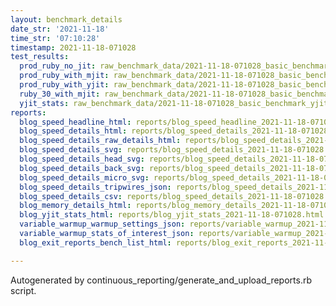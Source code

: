 ```yaml
---
layout: benchmark_details
date_str: '2021-11-18'
time_str: '07:10:28'
timestamp: 2021-11-18-071028
test_results:
  prod_ruby_no_jit: raw_benchmark_data/2021-11-18-071028_basic_benchmark_prod_ruby_no_jit.json
  prod_ruby_with_mjit: raw_benchmark_data/2021-11-18-071028_basic_benchmark_prod_ruby_with_mjit.json
  prod_ruby_with_yjit: raw_benchmark_data/2021-11-18-071028_basic_benchmark_prod_ruby_with_yjit.json
  ruby_30_with_mjit: raw_benchmark_data/2021-11-18-071028_basic_benchmark_ruby_30_with_mjit.json
  yjit_stats: raw_benchmark_data/2021-11-18-071028_basic_benchmark_yjit_stats.json
reports:
  blog_speed_headline_html: reports/blog_speed_headline_2021-11-18-071028.html
  blog_speed_details_html: reports/blog_speed_details_2021-11-18-071028.html
  blog_speed_details_raw_details_html: reports/blog_speed_details_2021-11-18-071028.raw_details.html
  blog_speed_details_svg: reports/blog_speed_details_2021-11-18-071028.svg
  blog_speed_details_head_svg: reports/blog_speed_details_2021-11-18-071028.head.svg
  blog_speed_details_back_svg: reports/blog_speed_details_2021-11-18-071028.back.svg
  blog_speed_details_micro_svg: reports/blog_speed_details_2021-11-18-071028.micro.svg
  blog_speed_details_tripwires_json: reports/blog_speed_details_2021-11-18-071028.tripwires.json
  blog_speed_details_csv: reports/blog_speed_details_2021-11-18-071028.csv
  blog_memory_details_html: reports/blog_memory_details_2021-11-18-071028.html
  blog_yjit_stats_html: reports/blog_yjit_stats_2021-11-18-071028.html
  variable_warmup_warmup_settings_json: reports/variable_warmup_2021-11-18-071028.warmup_settings.json
  variable_warmup_stats_of_interest_json: reports/variable_warmup_2021-11-18-071028.stats_of_interest.json
  blog_exit_reports_bench_list_html: reports/blog_exit_reports_2021-11-18-071028.bench_list.html

---
```

Autogenerated by continuous_reporting/generate_and_upload_reports.rb script.
